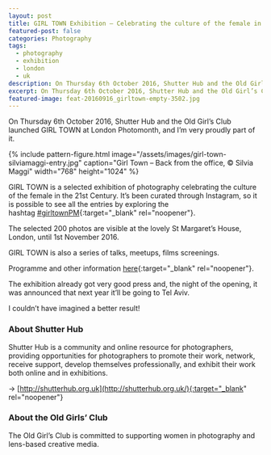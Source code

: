 ```yaml
---
layout: post
title: GIRL TOWN Exhibition – Celebrating the culture of the female in the 21st century
featured-post: false
categories: Photography
tags:
  - photography
  - exhibition
  - london
  - uk
description: On Thursday 6th October 2016, Shutter Hub and the Old Girl’s Club launched GIRL TOWN at London Photomonth, and I’m proudly part of it.
excerpt: On Thursday 6th October 2016, Shutter Hub and the Old Girl’s Club launched GIRL TOWN at London Photomonth, and I’m proudly part of it.
featured-image: feat-20160916_girltown-empty-3502.jpg
---
```

On Thursday 6th October 2016, Shutter Hub and the Old Girl’s Club launched GIRL TOWN at London Photomonth, and I’m very proudly part of it.

{% include pattern-figure.html image="/assets/images/girl-town-silviamaggi-entry.jpg" caption="Girl Town – Back from the office, &copy; Silvia Maggi" width="768" height="1024" %}

GIRL TOWN is a selected exhibition of photography celebrating the culture of the female in the 21st Century. It’s been curated through Instagram, so it is possible to see all the entries by exploring the hashtag [#girltownPM](https://www.instagram.com/explore/tags/girltownpm/){:target="_blank" rel="noopener"}.

The selected 200 photos are visible at the lovely St Margaret’s House, London, until 1st November 2016.

GIRL TOWN is also a series of talks, meetups, films screenings.

Programme and other information [here](http://shutterhub.org.uk/blog/girltownpm){:target="_blank" rel="noopener"}.

The exhibition already got very good press and, the night of the opening, it was announced that next year it’ll be going to Tel Aviv.

I couldn’t have imagined a better result!

### About Shutter Hub

Shutter Hub is a community and online resource for photographers, providing opportunities for photographers to promote their work, network, receive support, develop themselves professionally, and exhibit their work both online and in exhibitions.

&rarr; [http://shutterhub.org.uk](http://shutterhub.org.uk/){:target="_blank" rel="noopener"}

### About the Old Girls’ Club

The Old Girl’s Club is committed to supporting women in photography and lens-based creative media.
